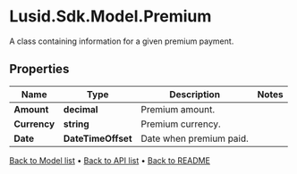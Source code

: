 # Lusid.Sdk.Model.Premium
A class containing information for a given premium payment.

## Properties

Name | Type | Description | Notes
------------ | ------------- | ------------- | -------------
**Amount** | **decimal** | Premium amount. | 
**Currency** | **string** | Premium currency. | 
**Date** | **DateTimeOffset** | Date when premium paid. | 

[Back to Model list](../README.md#documentation-for-models) &#8226; [Back to API list](../README.md#documentation-for-api-endpoints) &#8226; [Back to README](../README.md)

